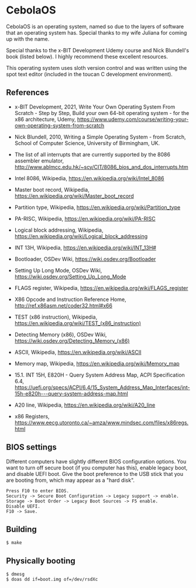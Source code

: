 <!--
Copyright (c) 2021 Logan Ryan McLintock

Permission to use, copy, modify, and distribute this software for any
purpose with or without fee is hereby granted, provided that the above
copyright notice and this permission notice appear in all copies.

THE SOFTWARE IS PROVIDED "AS IS" AND THE AUTHOR DISCLAIMS ALL WARRANTIES
WITH REGARD TO THIS SOFTWARE INCLUDING ALL IMPLIED WARRANTIES OF
MERCHANTABILITY AND FITNESS. IN NO EVENT SHALL THE AUTHOR BE LIABLE FOR
ANY SPECIAL, DIRECT, INDIRECT, OR CONSEQUENTIAL DAMAGES OR ANY DAMAGES
WHATSOEVER RESULTING FROM LOSS OF USE, DATA OR PROFITS, WHETHER IN AN
ACTION OF CONTRACT, NEGLIGENCE OR OTHER TORTIOUS ACTION, ARISING OUT OF
OR IN CONNECTION WITH THE USE OR PERFORMANCE OF THIS SOFTWARE.

-->
CebolaOS
========

CebolaOS is an operating system, named so due to the layers of
software that an operating system has. Special thanks to my wife Juliana
for coming up with the name.

Special thanks to the x-BIT Development Udemy course and Nick Blundell's book (listed below).
I highly recommend these excellent resources.

This operating system uses sloth version control and was written using the
spot text editor (included in the toucan C development environment).

References
----------

* x-BIT Development, 2021, Write Your Own Operating System From Scratch - Step by Step,
  Build your own 64-bit operating system - for the x86 architecture, Udemy,
  https://www.udemy.com/course/writing-your-own-operating-system-from-scratch

* Nick Blundell, 2010, Writing a Simple Operating System - from Scratch,
  School of Computer Science, University of Birmingham, UK.

* The list of all interrupts that are currently supported by the 8086 assembler
  emulator, http://www.ablmcc.edu.hk/~scy/CIT/8086_bios_and_dos_interrupts.htm

* Intel 8086, Wikipedia, https://en.wikipedia.org/wiki/Intel_8086

* Master boot record, Wikipedia,
  https://en.wikipedia.org/wiki/Master_boot_record

* Partition type, Wikipedia,
  https://en.wikipedia.org/wiki/Partition_type

* PA-RISC, Wikipedia, https://en.wikipedia.org/wiki/PA-RISC

* Logical block addressing, Wikipedia,
  https://en.wikipedia.org/wiki/Logical_block_addressing

* INT 13H, Wikipedia, https://en.wikipedia.org/wiki/INT_13H#

* Bootloader, OSDev Wiki, https://wiki.osdev.org/Bootloader

* Setting Up Long Mode, OSDev Wiki, https://wiki.osdev.org/Setting_Up_Long_Mode

* FLAGS register, Wikipedia, https://en.wikipedia.org/wiki/FLAGS_register

* X86 Opcode and Instruction Reference Home,
  http://ref.x86asm.net/coder32.html#x66

* TEST (x86 instruction), Wikipedia,
  https://en.wikipedia.org/wiki/TEST_(x86_instruction)

* Detecting Memory (x86), OSDev Wiki,
  https://wiki.osdev.org/Detecting_Memory_(x86)

* ASCII, Wikipedia, https://en.wikipedia.org/wiki/ASCII

* Memory map, Wikipedia, https://en.wikipedia.org/wiki/Memory_map

* 15.1. INT 15H, E820H - Query System Address Map, ACPI Specification 6.4,
  https://uefi.org/specs/ACPI/6.4/15_System_Address_Map_Interfaces/int-15h-e820h---query-system-address-map.html

* A20 line, Wikipedia, https://en.wikipedia.org/wiki/A20_line

* x86 Registers, https://www.eecg.utoronto.ca/~amza/www.mindsec.com/files/x86regs.html

BIOS settings
-------------

Different computers have slightly different BIOS configuration options.
You want to turn off secure boot (if you computer has this), enable
legacy boot, and disable UEFI boot. Give the boot preference to the
USB stick that you are booting from, which may appear as a "hard disk".

```
Press F10 to enter BIOS.
Security -> Secure Boot Configuration -> Legacy support -> enable.
Storage -> Boot Order -> Legacy Boot Sources -> F5 enable.
Disable UEFI.
F10 -> Save.
```

Building
--------
```
$ make
```

Physically booting
------------------
```
$ dmesg
$ doas dd if=boot.img of=/dev/rsdXc
